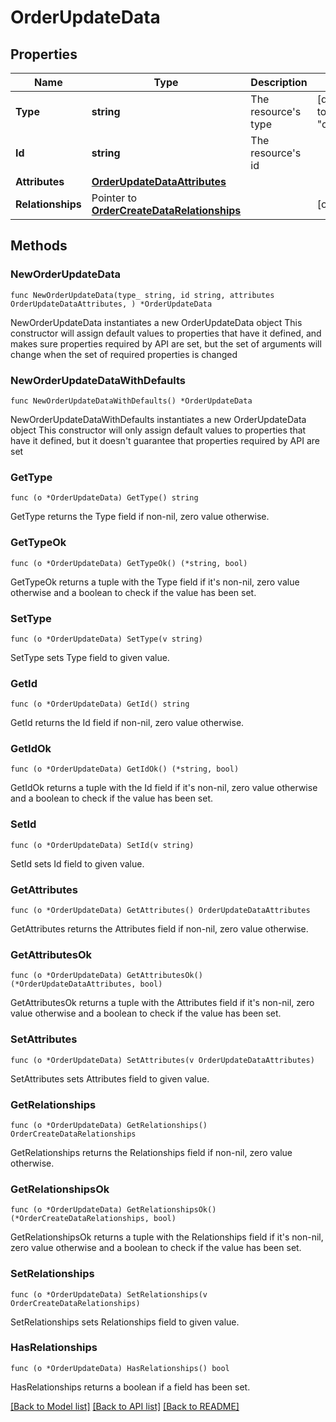 # OrderUpdateData

## Properties

Name | Type | Description | Notes
------------ | ------------- | ------------- | -------------
**Type** | **string** | The resource&#39;s type | [default to "orders"]
**Id** | **string** | The resource&#39;s id | 
**Attributes** | [**OrderUpdateDataAttributes**](OrderUpdateDataAttributes.md) |  | 
**Relationships** | Pointer to [**OrderCreateDataRelationships**](OrderCreateDataRelationships.md) |  | [optional] 

## Methods

### NewOrderUpdateData

`func NewOrderUpdateData(type_ string, id string, attributes OrderUpdateDataAttributes, ) *OrderUpdateData`

NewOrderUpdateData instantiates a new OrderUpdateData object
This constructor will assign default values to properties that have it defined,
and makes sure properties required by API are set, but the set of arguments
will change when the set of required properties is changed

### NewOrderUpdateDataWithDefaults

`func NewOrderUpdateDataWithDefaults() *OrderUpdateData`

NewOrderUpdateDataWithDefaults instantiates a new OrderUpdateData object
This constructor will only assign default values to properties that have it defined,
but it doesn't guarantee that properties required by API are set

### GetType

`func (o *OrderUpdateData) GetType() string`

GetType returns the Type field if non-nil, zero value otherwise.

### GetTypeOk

`func (o *OrderUpdateData) GetTypeOk() (*string, bool)`

GetTypeOk returns a tuple with the Type field if it's non-nil, zero value otherwise
and a boolean to check if the value has been set.

### SetType

`func (o *OrderUpdateData) SetType(v string)`

SetType sets Type field to given value.


### GetId

`func (o *OrderUpdateData) GetId() string`

GetId returns the Id field if non-nil, zero value otherwise.

### GetIdOk

`func (o *OrderUpdateData) GetIdOk() (*string, bool)`

GetIdOk returns a tuple with the Id field if it's non-nil, zero value otherwise
and a boolean to check if the value has been set.

### SetId

`func (o *OrderUpdateData) SetId(v string)`

SetId sets Id field to given value.


### GetAttributes

`func (o *OrderUpdateData) GetAttributes() OrderUpdateDataAttributes`

GetAttributes returns the Attributes field if non-nil, zero value otherwise.

### GetAttributesOk

`func (o *OrderUpdateData) GetAttributesOk() (*OrderUpdateDataAttributes, bool)`

GetAttributesOk returns a tuple with the Attributes field if it's non-nil, zero value otherwise
and a boolean to check if the value has been set.

### SetAttributes

`func (o *OrderUpdateData) SetAttributes(v OrderUpdateDataAttributes)`

SetAttributes sets Attributes field to given value.


### GetRelationships

`func (o *OrderUpdateData) GetRelationships() OrderCreateDataRelationships`

GetRelationships returns the Relationships field if non-nil, zero value otherwise.

### GetRelationshipsOk

`func (o *OrderUpdateData) GetRelationshipsOk() (*OrderCreateDataRelationships, bool)`

GetRelationshipsOk returns a tuple with the Relationships field if it's non-nil, zero value otherwise
and a boolean to check if the value has been set.

### SetRelationships

`func (o *OrderUpdateData) SetRelationships(v OrderCreateDataRelationships)`

SetRelationships sets Relationships field to given value.

### HasRelationships

`func (o *OrderUpdateData) HasRelationships() bool`

HasRelationships returns a boolean if a field has been set.


[[Back to Model list]](../README.md#documentation-for-models) [[Back to API list]](../README.md#documentation-for-api-endpoints) [[Back to README]](../README.md)


